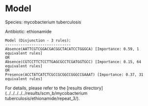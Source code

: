 
# Model

Species: mycobacterium tuberculosis

Antibiotic: ethionamide

```
Model (Disjunction - 3 rules):
------------------------------
Absence(AATTCGTCGGACGACGGCTACATCCTGGGCA) [Importance: 0.59, 1 equivalent rules]
OR
Absence(CGTCCTTCTCCTTGAGCGCCTCGATGGTGCC) [Importance: 0.15, 64 equivalent rules]
OR
Presence(ACCTATCATCTCGCCGCGGCCGGGCCGAAAT) [Importance: 0.37, 31 equivalent rules]

```

For details, please refer to the [results directory](../../../../../results/scm_b/mycobacterium tuberculosis/ethionamide/repeat_3/).

